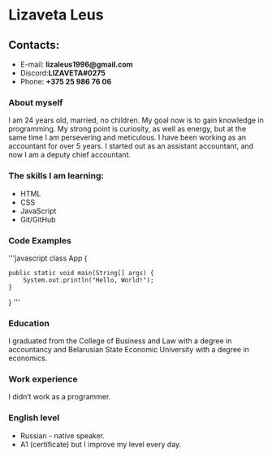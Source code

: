# Lizaveta Leus
## Contacts:
   * E-mail: __lizaleus1996@gmail.com__
   * Discord:__LIZAVETA#0275__
   * Phone: __+375 25 986 76 06__
### About myself
I am 24 years old, married, no children. 
My goal now is to gain knowledge in programming. My strong point is curiosity, as well as energy, but at the same time I am persevering and meticulous. I have been working as an accountant for over 5 years. I started out as an assistant accountant, and now I am a deputy chief accountant.
### The skills I am learning:
   * HTML
   * CSS
   * JavaScript
   * Git/GitHub
### Code Examples
 '''javascript
 class App {

    public static void main(String[] args) {
        System.out.println("Hello, World!");
    }

 }
 '''
### Education
I graduated from the College of Business and Law with a degree in accountancy and Belarusian State Economic University with a degree in economics.
### Work experience
I didn’t work as a programmer.
### English level 
* Russian - native speaker.
* A1 (certificate) but I improve my level every day.